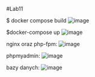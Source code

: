 #Lab11

$ docker compose build
![image](https://github.com/uladdzerzh/TCH-lab11/assets/61791586/0517e771-c4c2-4dd7-a673-c854ccc5965a)

$docker-compose up
![image](https://github.com/uladdzerzh/TCH-lab11/assets/61791586/6d4e8c29-33e2-450d-a7fe-452906abcb5d)

nginx oraz php-fpm:
![image](https://github.com/uladdzerzh/TCH-lab11/assets/61791586/d2fa693e-22da-4e20-bbff-69d4ede078f0)

phpmyadmin:
![image](https://github.com/uladdzerzh/TCH-lab11/assets/61791586/6408da75-f55a-4496-9525-70eb9b6c7fb5)

bazy danych:
![image](https://github.com/uladdzerzh/TCH-lab11/assets/61791586/a528ef1e-44d3-4f16-889c-9a105e7b820f)
